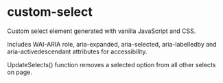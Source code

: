 # custom-select
Custom select element generated with vanilla JavaScript and CSS.

Includes WAI-ARIA role, aria-expanded, aria-selected, aria-labelledby and aria-activedescendant attributes for accessibility.

UpdateSelects() function removes a selected option from all other selects on page.